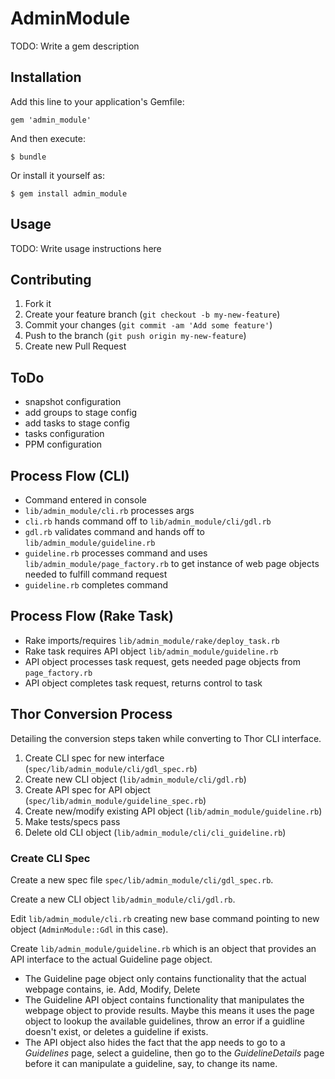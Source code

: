 # AdminModule

TODO: Write a gem description

## Installation

Add this line to your application's Gemfile:

    gem 'admin_module'

And then execute:

    $ bundle

Or install it yourself as:

    $ gem install admin_module

## Usage

TODO: Write usage instructions here

## Contributing

1. Fork it
2. Create your feature branch (`git checkout -b my-new-feature`)
3. Commit your changes (`git commit -am 'Add some feature'`)
4. Push to the branch (`git push origin my-new-feature`)
5. Create new Pull Request

## ToDo

* snapshot configuration
* add groups to stage config
* add tasks to stage config
* tasks configuration
* PPM configuration

## Process Flow (CLI)

- Command entered in console
- `lib/admin_module/cli.rb` processes args
- `cli.rb` hands command off to `lib/admin_module/cli/gdl.rb`
- `gdl.rb` validates command and hands off to `lib/admin_module/guideline.rb`
- `guideline.rb` processes command and uses `lib/admin_module/page_factory.rb`
  to get instance of web page objects needed to fulfill command request
- `guideline.rb` completes command

## Process Flow (Rake Task)

- Rake imports/requires `lib/admin_module/rake/deploy_task.rb`
- Rake task requires API object `lib/admin_module/guideline.rb`
- API object processes task request, gets needed page objects from `page_factory.rb`
- API object completes task request, returns control to task

## Thor Conversion Process

Detailing the conversion steps taken while converting to Thor CLI interface.

1. Create CLI spec for new interface (`spec/lib/admin_module/cli/gdl_spec.rb`)
2. Create new CLI object (`lib/admin_module/cli/gdl.rb`)
3. Create API spec for API object (`spec/lib/admin_module/guideline_spec.rb`)
4. Create new/modify existing API object (`lib/admin_module/guideline.rb`)
5. Make tests/specs pass
6. Delete old CLI object (`lib/admin_module/cli/cli_guideline.rb`)

### Create CLI Spec

Create a new spec file `spec/lib/admin_module/cli/gdl_spec.rb`.

Create a new CLI object `lib/admin_module/cli/gdl.rb`.

Edit `lib/admin_module/cli.rb` creating new base command pointing to new object
(`AdminModule::Gdl` in this case).

Create `lib/admin_module/guideline.rb` which is an object that provides an API
interface to the actual Guideline page object.

- The Guideline page object only contains functionality that the actual webpage
  contains, ie. Add, Modify, Delete
- The Guideline API object contains functionality that manipulates the webpage
  object to provide results. Maybe this means it uses the page object to lookup
  the available guidelines, throw an error if a guidline doesn't exist, or
  deletes a guideline if exists.
- The API object also hides the fact that the app needs to go to a _Guidelines_
  page, select a guideline, then go to the _GuidelineDetails_ page before it can
  manipulate a guideline, say, to change its name.


